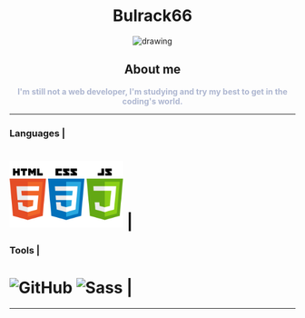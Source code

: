 <div align="center">

# Bulrack66

<img src="https://avatars.githubusercontent.com/u/113458279?s=400&u=cfec7071d3e55e1baaa5f9273048bb8cafb0ed0d&v=4" alt="drawing" width="200"/>

## About me

<div style="color: #ADB6D0;font-weight: bold;">I'm still not a web developer, I'm studying and try my best to get in the coding's world.</div>
</div>

<div>
<div>

***
### Languages                                                                       |

# <img src="https://github.com/Bulrack66/Bulrack66/blob/main/Languages.png?raw=true" alt="Languages" width="200"/> |
</div>
<div>

### Tools                                                                         |

# <img src="https://icons.iconarchive.com/icons/limav/flat-gradient-social/64/Github-icon.png" alt="GitHub"/> <img src="https://cdn3.iconfinder.com/data/icons/logos-and-brands-adobe/512/288_Sass-512.png" alt="Sass" width="70"/> |

***

</div>
</div>